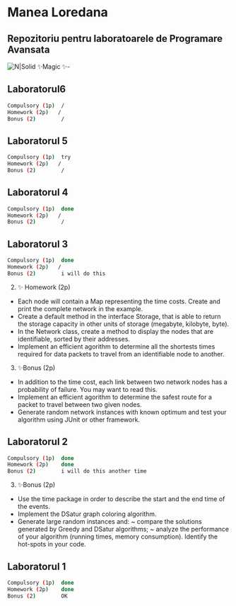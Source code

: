 # Manea Loredana
## Repozitoriu pentru laboratoarele de Programare Avansata

![N|Solid](https://lh3.googleusercontent.com/-RyBB3bk5wIU/VbKcgTgAtvI/AAAAAAAAAo4/kzoZdpBFsI8/s400/txpsspolhjjxxprskstgkxxlvklgutxl.png)
✨Magic ✨- 
## Laboratorul6
```sh
Compulsory (1p)  /
Homework (2p)   /
Bonus (2)        /
```


## Laboratorul 5
```sh
Compulsory (1p)  try
Homework (2p)   /
Bonus (2)        /
```

## Laboratorul 4
```sh
Compulsory (1p)  done
Homework (2p)   /
Bonus (2)        /
```

## Laboratorul 3
```sh
Compulsory (1p)  done
Homework (2p)   /
Bonus (2)        i will do this
```
2. ✨ Homework (2p)
- Each node will contain a Map representing the time costs. Create and print the complete network in the example.
- Create a default method in the interface Storage, that is able to return the storage capacity in other units of storage (megabyte, kilobyte, byte).
- In the Network class, create a method to display the nodes that are identifiable, sorted by their addresses.
- Implement an efficient agorithm to determine all the shortests times required for data packets to travel from an identifiable node to another.
3. ✨Bonus (2p)
- In addition to the time cost, each link between two network nodes has a probability of failure. You may want to read this.
- Implement an efficient agorithm to determine the safest route for a packet to travel between two given nodes.
- Generate random network instances with known optimum and test your algorithm using JUnit or other framework.



## Laboratorul 2
```sh
Compulsory (1p)  done
Homework (2p)    done
Bonus (2)        i will do this another time
```

3. ✨Bonus (2p)
- Use the time package in order to describe the start and the end time of the events.
- Implement the DSatur graph coloring algorithm.
- Generate large random instances and:
   ~ compare the solutions generated by Greedy and DSatur algorithms;
   ~ analyze the performance of your algorithm (running times, memory consumption). Identify the hot-spots in your code.


## Laboratorul 1
```sh
Compulsory (1p)  done
Homework (2p)    done
Bonus (2)        OK
```










